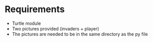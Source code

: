 # Requirements

- Turtle module
- Two pictures provided (invaders + player)
- The pictures are needed to be in the same directory as the py file

